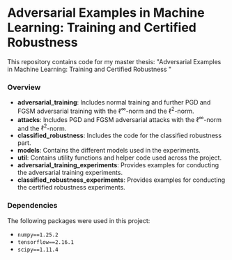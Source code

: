 # Adversarial Examples in Machine Learning: Training and Certified Robustness 
This repository contains code for my master thesis: "Adversarial Examples in Machine Learning:
Training and Certified Robustness "

### Overview

- **adversarial_training**: Includes normal training and further PGD and FGSM adversarial training with the $\ell^\infty$-norm and the $\ell^2$-norm.
- **attacks**: Includes PGD and FGSM adversarial attacks with the $\ell^\infty$-norm and the $\ell^2$-norm.
- **classified_robustness**: Includes the code for the classified robustness part.
- **models**: Contains the different models used in the experiments.
- **util**: Contains utility functions and helper code used across the project.
- **adversarial_training_experiments**: Provides examples for conducting the adversarial training experiments.
- **classified_robustness_experiments**:  Provides examples for conducting the certified robustness experiments.


### Dependencies

The following packages were used in this project:

- `numpy==1.25.2`
- `tensorflow==2.16.1`
- `scipy==1.11.4`
